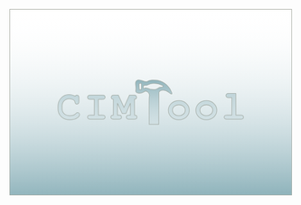 <svg
   xmlns:dc="http://purl.org/dc/elements/1.1/"
   xmlns:cc="http://creativecommons.org/ns#"
   xmlns:rdf="http://www.w3.org/1999/02/22-rdf-syntax-ns#"
   xmlns:svg="http://www.w3.org/2000/svg"
   xmlns="http://www.w3.org/2000/svg"
   xmlns:xlink="http://www.w3.org/1999/xlink"
   xmlns:sodipodi="http://sodipodi.sourceforge.net/DTD/sodipodi-0.dtd"
   xmlns:inkscape="http://www.inkscape.org/namespaces/inkscape"
   width="500"
   height="330"
   id="svg2"
   sodipodi:version="0.32"
   inkscape:version="0.48.0 r9654"
   version="1.0"
   sodipodi:docname="splash.svg"
   inkscape:output_extension="org.inkscape.output.svg.inkscape"
   inkscape:export-filename="/home/adv/projects/CIMTool/CIMToolProduct/splash.png"
   inkscape:export-xdpi="90"
   inkscape:export-ydpi="90">
  <defs
     id="defs4">
    <linearGradient
       id="linearGradient4011"
       inkscape:collect="always">
      <stop
         id="stop4013"
         offset="0"
         style="stop-color:#90b4bc;stop-opacity:1" />
      <stop
         id="stop4015"
         offset="1"
         style="stop-color:#ffffff;stop-opacity:0" />
    </linearGradient>
    <marker
       inkscape:stockid="EmptyTriangleInL"
       orient="auto"
       refY="0"
       refX="0"
       id="EmptyTriangleInL"
       style="overflow:visible">
      <path
         id="path3648"
         d="m 5.77,0 -8.65,5 0,-10 8.65,5 z"
         style="fill:#ffffff;fill-rule:evenodd;stroke:#000000;stroke-width:1pt;marker-start:none"
         transform="matrix(-0.8,0,0,-0.8,4.8,0)"
         inkscape:connector-curvature="0" />
    </marker>
    <marker
       inkscape:stockid="EmptyDiamondL"
       orient="auto"
       refY="0"
       refX="0"
       id="EmptyDiamondL"
       style="overflow:visible">
      <path
         id="path3603"
         d="M 0,-7.0710768 -7.0710894,0 0,7.0710589 7.0710462,0 0,-7.0710768 z"
         style="fill:#ffffff;fill-rule:evenodd;stroke:#000000;stroke-width:1pt;marker-start:none"
         transform="scale(0.8,0.8)"
         inkscape:connector-curvature="0" />
    </marker>
    <marker
       inkscape:stockid="EmptyTriangleOutL"
       orient="auto"
       refY="0"
       refX="0"
       id="EmptyTriangleOutL"
       style="overflow:visible">
      <path
         id="path3657"
         d="m 5.77,0 -8.65,5 0,-10 8.65,5 z"
         style="fill:#ffffff;fill-rule:evenodd;stroke:#000000;stroke-width:1pt;marker-start:none"
         transform="matrix(0.8,0,0,0.8,-4.8,0)"
         inkscape:connector-curvature="0" />
    </marker>
    <marker
       inkscape:stockid="DiamondL"
       orient="auto"
       refY="0"
       refX="0"
       id="DiamondL"
       style="overflow:visible">
      <path
         id="path3576"
         d="M 0,-7.0710768 -7.0710894,0 0,7.0710589 7.0710462,0 0,-7.0710768 z"
         style="fill-rule:evenodd;stroke:#000000;stroke-width:1pt;marker-start:none"
         transform="scale(0.8,0.8)"
         inkscape:connector-curvature="0" />
    </marker>
    <linearGradient
       id="linearGradient3177"
       inkscape:collect="always">
      <stop
         id="stop3179"
         offset="0"
         style="stop-color:#d8c894;stop-opacity:1" />
      <stop
         id="stop3181"
         offset="1"
         style="stop-color:#ffffff;stop-opacity:0;" />
    </linearGradient>
    <linearGradient
       inkscape:collect="always"
       id="linearGradient3167">
      <stop
         style="stop-color:#90b4bc;stop-opacity:1"
         offset="0"
         id="stop3169" />
      <stop
         style="stop-color:#ffffff;stop-opacity:0;"
         offset="1"
         id="stop3171" />
    </linearGradient>
    <inkscape:perspective
       sodipodi:type="inkscape:persp3d"
       inkscape:vp_x="0 : 526.18109 : 1"
       inkscape:vp_y="0 : 1000 : 0"
       inkscape:vp_z="744.09448 : 526.18109 : 1"
       inkscape:persp3d-origin="372.04724 : 350.78739 : 1"
       id="perspective10" />
    <linearGradient
       inkscape:collect="always"
       xlink:href="#linearGradient3177"
       id="linearGradient3173"
       x1="390"
       y1="215"
       x2="390"
       y2="615"
       gradientUnits="userSpaceOnUse"
       gradientTransform="matrix(0.9989899,0,0,1.003918,0.5000008,-15.342375)" />
    <linearGradient
       inkscape:collect="always"
       xlink:href="#linearGradient3167"
       id="linearGradient3175"
       gradientUnits="userSpaceOnUse"
       x1="480"
       y1="215"
       x2="480"
       y2="5"
       gradientTransform="matrix(0.9989899,0,0,0.9476191,-106.5,26.761904)" />
    <inkscape:perspective
       id="perspective11"
       inkscape:persp3d-origin="214.375 : 141.66667 : 1"
       inkscape:vp_z="428.75 : 212.5 : 1"
       inkscape:vp_y="0 : 1000 : 0"
       inkscape:vp_x="0 : 212.5 : 1"
       sodipodi:type="inkscape:persp3d" />
    <marker
       inkscape:stockid="Arrow2L"
       orient="auto"
       refY="0"
       refX="0"
       id="Arrow2L"
       style="overflow:visible">
      <path
         sodipodi:nodetypes="cccc"
         id="path1828"
         style="font-size:12px;fill-rule:evenodd;stroke-width:0.625;stroke-linejoin:round"
         d="M 8.7185878,4.0337352 -2.2072895,0.01601326 8.7185884,-4.0017078 c -1.7454984,2.3720609 -1.7354408,5.6174519 -6e-7,8.035443 z"
         transform="matrix(1.1,0,0,1.1,-5.5,0)"
         inkscape:connector-curvature="0" />
    </marker>
    <linearGradient
       gradientUnits="userSpaceOnUse"
       y2="20.561602"
       x2="46.020683"
       y1="20.561615"
       x1="3.8351779"
       gradientTransform="scale(1.548168,0.645925)"
       id="linearGradient1706"
       xlink:href="#linearGradient1701"
       inkscape:collect="always" />
    <linearGradient
       id="linearGradient1701"
       inkscape:collect="always">
      <stop
         id="stop1702"
         offset="0"
         style="stop-color:#ebd48a;stop-opacity:1;" />
      <stop
         id="stop1703"
         offset="1"
         style="stop-color:#ebd48a;stop-opacity:0;" />
    </linearGradient>
    <linearGradient
       y2="20.561602"
       x2="46.020683"
       y1="20.561615"
       x1="3.8351779"
       gradientTransform="scale(1.548168,0.645925)"
       gradientUnits="userSpaceOnUse"
       id="linearGradient3157"
       xlink:href="#linearGradient1701"
       inkscape:collect="always" />
    <inkscape:perspective
       id="perspective5953"
       inkscape:persp3d-origin="30 : 20 : 1"
       inkscape:vp_z="60 : 30 : 1"
       inkscape:vp_y="0 : 1000 : 0"
       inkscape:vp_x="0 : 30 : 1"
       sodipodi:type="inkscape:persp3d" />
    <linearGradient
       inkscape:collect="always"
       xlink:href="#linearGradient3167"
       id="linearGradient5963"
       x1="196.79132"
       y1="6.6125579"
       x2="196.84436"
       y2="217.61024"
       gradientUnits="userSpaceOnUse" />
    <linearGradient
       inkscape:collect="always"
       xlink:href="#linearGradient3167"
       id="linearGradient2576"
       gradientUnits="userSpaceOnUse"
       x1="197.70421"
       y1="43.128071"
       x2="195.26892"
       y2="188.39783" />
    <linearGradient
       inkscape:collect="always"
       xlink:href="#linearGradient3167"
       id="linearGradient2575"
       gradientUnits="userSpaceOnUse"
       x1="196.79132"
       y1="6.6125579"
       x2="196.84436"
       y2="217.61024" />
    <linearGradient
       inkscape:collect="always"
       xlink:href="#linearGradient4011"
       id="linearGradient3175-3"
       gradientUnits="userSpaceOnUse"
       x1="731.25378"
       y1="646.60803"
       x2="726.24872"
       y2="300.47736"
       gradientTransform="matrix(0.9989899,0,0,0.9476191,604.5,-29.238096)" />
    <linearGradient
       inkscape:collect="always"
       id="linearGradient3167-6">
      <stop
         style="stop-color:#90b4bc;stop-opacity:1"
         offset="0"
         id="stop3169-8" />
      <stop
         style="stop-color:#ffffff;stop-opacity:0;"
         offset="1"
         id="stop3171-0" />
    </linearGradient>
    <linearGradient
       y2="5"
       x2="480"
       y1="215"
       x1="480"
       gradientTransform="matrix(0.9989899,0,0,0.9476191,0.50000003,-4.238096)"
       gradientUnits="userSpaceOnUse"
       id="linearGradient3195"
       xlink:href="#linearGradient3167-6"
       inkscape:collect="always" />
    <linearGradient
       inkscape:collect="always"
       xlink:href="#linearGradient4011"
       id="linearGradient4083"
       gradientUnits="userSpaceOnUse"
       gradientTransform="matrix(0.9989899,0,0,0.9476191,604.5,-29.238096)"
       x1="731.25378"
       y1="646.60803"
       x2="726.24872"
       y2="300.47736" />
    <linearGradient
       inkscape:collect="always"
       xlink:href="#linearGradient3167"
       id="linearGradient4085"
       gradientUnits="userSpaceOnUse"
       x1="196.79132"
       y1="6.6125579"
       x2="196.84436"
       y2="217.61024" />
    <linearGradient
       inkscape:collect="always"
       xlink:href="#linearGradient3167"
       id="linearGradient4087"
       gradientUnits="userSpaceOnUse"
       x1="197.70421"
       y1="43.128071"
       x2="195.26892"
       y2="188.39783" />
    <linearGradient
       inkscape:collect="always"
       xlink:href="#linearGradient3167"
       id="linearGradient4089"
       gradientUnits="userSpaceOnUse"
       x1="196.79132"
       y1="6.6125579"
       x2="196.84436"
       y2="217.61024" />
  </defs>
  <sodipodi:namedview
     id="base"
     pagecolor="#ffffff"
     bordercolor="#666666"
     borderopacity="1.0"
     gridtolerance="10"
     guidetolerance="10"
     objecttolerance="10"
     inkscape:pageopacity="0.0"
     inkscape:pageshadow="2"
     inkscape:zoom="1.888"
     inkscape:cx="165.51907"
     inkscape:cy="165"
     inkscape:document-units="px"
     inkscape:current-layer="layer1"
     showgrid="false"
     inkscape:snap-global="true"
     inkscape:window-width="1394"
     inkscape:window-height="1023"
     inkscape:window-x="0"
     inkscape:window-y="0"
     showborder="true"
     borderlayer="false"
     inkscape:showpageshadow="false"
     inkscape:window-maximized="0">
    <inkscape:grid
       type="xygrid"
       id="grid2383"
       visible="true"
       enabled="true"
       empspacing="5"
       snapvisiblegridlinesonly="true" />
  </sodipodi:namedview>
  <metadata
     id="metadata7">
    <rdf:RDF>
      <cc:Work
         rdf:about="">
        <dc:format>image/svg+xml</dc:format>
        <dc:type
           rdf:resource="http://purl.org/dc/dcmitype/StillImage" />
        <dc:title></dc:title>
      </cc:Work>
    </rdf:RDF>
  </metadata>
  <g
     inkscape:groupmode="layer"
     id="layer2"
     inkscape:label="bg"
     style="display:inline"
     transform="translate(0,-435)" />
  <g
     inkscape:label="Layer 1"
     inkscape:groupmode="layer"
     id="layer1"
     transform="translate(0,-435)">
    <g
       transform="matrix(0.99820063,0,0,0.99697474,-1048.6097,182.26826)"
       id="g3033"
       style="fill:#ffffff;fill-opacity:1">
      <rect
         style="color:#000000;fill:#ffffff;fill-opacity:1;fill-rule:nonzero;stroke:#909488;stroke-width:1;stroke-linecap:butt;stroke-linejoin:miter;stroke-miterlimit:4;stroke-opacity:0.52156862999999998;stroke-dasharray:none;stroke-dashoffset:0;marker:none;visibility:visible;display:inline;overflow:visible;enable-background:accumulate"
         id="rect3035"
         width="500"
         height="330"
         x="1051"
         y="254" />
      <g
         id="g3037"
         style="fill:#ffffff;fill-opacity:1"
         inkscape:label="#g5945"
         transform="matrix(1.0011968,0,0,1.017437,1110.8015,335.1199)">
        <path
           inkscape:export-ydpi="68.419998"
           inkscape:export-xdpi="68.419998"
           inkscape:export-filename="/home/projects/CIMToola/logo.png"
           sodipodi:nodetypes="csccscssccsccsccssscccscccccsccccsscccccscccscccccccccccsccccsccsccccccscsccsccccscccccsssccsssccsssccsssccccsccccccsccccscccc"
           id="path3039"
           d="m 55.476408,71.664 c -3.959996,-1.872 -6.480004,-2.448 -10.224,-2.448 -11.087989,0 -19.584,8.78401 -19.584,20.304 l 0,4.752 c 0,10.94399 8.928012,18.936 21.168,18.936 5.183995,0 10.080003,-1.296 13.248,-3.6 2.447998,-1.728 3.816,-3.6 3.816,-5.256 0,-1.944 -1.656002,-3.6 -3.6,-3.6 -0.935999,0 -1.800001,0.36 -2.592,1.152 -1.943998,2.016 -1.944001,2.016 -2.736,2.448 -1.799998,1.08 -4.680003,1.656 -7.92,1.656 -8.639991,0 -14.184,-4.68001 -14.184,-11.88 l 0,-4.608 c 0,-7.55999 5.328007,-13.104 12.672,-13.104 2.447998,0 5.040002,0.648 6.984,1.728 2.087998,1.152 2.808,2.088 3.168,3.816 0.288,1.728 0.432001,2.232 1.008,2.808 0.575999,0.576 1.584001,1.008 2.52,1.008 1.151999,0 2.232001,-0.576 2.952,-1.512 0.503999,-0.648 0.648,-1.44 0.648,-3.24 l 0,-6.048 c 0,-1.8 -0.072,-2.376 -0.504,-3.024 -0.647999,-1.08 -1.800001,-1.728 -3.096,-1.728 -1.223999,0 -2.088001,0.432 -3.024,1.728 l -0.72,-0.288 M 97.2,77.424 l 7.272,0 c 1.65599,0 2.448,-0.144 3.024,-0.504 1.08,-0.648 1.728,-1.872 1.728,-3.096 0,-1.152 -0.504,-2.232 -1.512,-2.952 -0.72,-0.504 -1.29601,-0.648 -3.24,-0.648 l -21.744,0 c -1.872,0 -2.376,0.072 -3.024,0.504 -1.08,0.648 -1.728,1.872 -1.728,3.096 0,1.152 0.576,2.232 1.512,2.952 0.648,0.504 1.44,0.648 3.24,0.648 l 7.272,0 0,27.576 -7.272,0 c -1.872,0 -2.376,0.072 -3.024,0.504 -1.08,0.648 -1.728,1.872 -1.728,3.096 0,1.08 0.576,2.232 1.512,2.88 0.648,0.504 1.512,0.72 3.24,0.72 l 21.744,0 c 3.16799,0 4.752,-1.224 4.752,-3.6 0,-1.152 -0.504,-2.232 -1.512,-2.952 -0.72,-0.504 -1.29601,-0.648 -3.24,-0.648 l -7.272,0 0,-27.576 m 33.73158,6.768 8.496,18.072 6.552,0 7.992,-18.072 0,20.808 -2.52,0 c -1.87199,0 -2.376,0.072 -3.024,0.504 -1.07999,0.648 -1.728,1.872 -1.728,3.096 0,1.08 0.57601,2.232 1.512,2.88 0.576,0.504 1.58401,0.72 3.24,0.72 l 9.36,0 c 1.44,0 2.52,-0.216 3.024,-0.504 1.08,-0.72 1.728,-1.872 1.728,-3.096 0,-2.304 -1.584,-3.6 -4.392,-3.6 l 0,-27.576 c 2.376,-0.216 3.744,-1.512 3.744,-3.6 0,-1.152 -0.576,-2.232 -1.44,-2.952 -0.71999,-0.504 -1.368,-0.648 -3.312,-0.648 l -7.92,0 -9.72,21.384 -9.936,-21.384 -7.848,0 c -0.072,-0.072 -0.144,-0.072 -0.288,-0.072 -0.86399,0 -2.376,0.288 -2.736,0.504 -1.07999,0.72 -1.728,1.944 -1.728,3.096 0,2.16 1.36801,3.456 3.744,3.672 l 0,27.576 c -2.80799,0 -4.392,1.296 -4.392,3.6 0,1.152 0.57601,2.232 1.512,2.88 0.648,0.504 1.58401,0.72 3.312,0.72 l 9.288,0 c 1.44,0 2.52,-0.216 3.024,-0.504 1.08,-0.72 1.728,-1.872 1.728,-3.096 0,-1.152 -0.504,-2.232 -1.44,-2.952 -0.79199,-0.504 -1.368,-0.648 -3.312,-0.648 l -2.52,0 0,-20.808 M 239.93876,79.8 c -10.65599,0 -18.792,7.27201 -18.792,16.776 0,9.35999 8.20801,16.776 18.576,16.776 10.36799,0 18.576,-7.41601 18.576,-16.776 0,-9.28799 -8.20801,-16.776 -18.36,-16.776 m -0.072,7.2 c 6.26399,0 11.232,4.24801 11.232,9.576 0,5.4 -4.96801,9.576 -11.376,9.576 -6.40799,0 -11.376,-4.176 -11.376,-9.576 0,-5.47199 4.96801,-9.576 11.52,-9.576 m 48.7796,-7.2 c -10.65599,0 -18.792,7.27201 -18.792,16.776 0,9.35999 8.20801,16.776 18.576,16.776 10.36799,0 18.576,-7.41601 18.576,-16.776 0,-9.28799 -8.20801,-16.776 -18.36,-16.776 m -0.072,7.2 c 6.26399,0 11.232,4.24801 11.232,9.576 0,5.4 -4.96801,9.576 -11.376,9.576 -6.408,0 -11.376,-4.176 -11.376,-9.576 0,-5.47199 4.968,-9.576 11.52,-9.576 m 52.16359,-19.728 -12.816,0 c -1.8,0 -2.448,0.072 -3.096,0.504 -1.08,0.648 -1.728,1.8 -1.728,3.096 0,1.152 0.504,2.232 1.512,2.88 0.648,0.576 1.512,0.72 3.312,0.72 l 5.616,0 0,30.528 -8.784,0 c -1.872,0 -2.376,0.072 -3.024,0.504 -1.08,0.648 -1.728,1.872 -1.728,3.096 0,1.08 0.576,2.232 1.512,2.88 0.576,0.504 1.584,0.72 3.24,0.72 l 24.768,0 c 1.44,0 2.52,-0.216 3.024,-0.504 1.08,-0.72 1.728,-1.872 1.728,-3.096 0,-1.152 -0.576,-2.232 -1.512,-2.952 -0.72,-0.504 -1.296,-0.648 -3.24,-0.648 l -8.784,0 0,-37.728"
           style="font-size:72px;font-style:normal;font-variant:normal;font-weight:bold;font-stretch:normal;text-align:center;line-height:100%;writing-mode:lr-tb;text-anchor:middle;fill:#ffffff;fill-opacity:1;stroke:#909488;stroke-width:0.99080122000000004px;stroke-linecap:butt;stroke-linejoin:miter;stroke-opacity:0.52156862999999998;display:inline;font-family:Nimbus Mono L"
           inkscape:connector-curvature="0" />
        <path
           inkscape:export-ydpi="68.419998"
           inkscape:export-xdpi="68.419998"
           inkscape:export-filename="/home/projects/CIMToola/logo.png"
           d="m 204.1519,121.09762 c -0.092,-18.59478 0.28831,-37.47593 0.31095,-56.07038 3.75854,-5.82063 12.31604,-3.59294 16.95819,-0.09998 1.5914,1.72682 7.90925,6.01612 5.60573,0.58149 -4.5086,-12.81365 -17.81689,-22.48557 -31.57985,-21.51876 -4.65886,-0.40946 -8.40114,0.12073 -12.0858,2.74027 -5.95339,0.64382 -11.15547,-4.6741 -17.21418,-2.63294 -5.92291,2.83423 -1.41784,11.2582 -2.56325,16.49724 -2.25906,7.9207 8.8358,6.75419 13.45361,4.43297 5.25358,-5.32491 12.43531,2.33612 10.27896,8.31744 -0.59852,7.06774 0.0516,39.74232 -0.11764,47.91205 0,0 17.07362,-0.22725 16.95328,-0.1594 z m -34.6154,-60.6841 c 0.45747,-3.35749 -0.93995,-7.83259 0.06,-10.65168 1.68133,0.2231 4.7362,-0.92735 3.89336,1.81993 0,2.95703 0,5.91405 0,8.87108 -1.31638,-0.0051 -2.64401,0.13369 -3.95333,-0.03933 z m 20.08325,-0.30197 c -2.90021,-1.46899 -6.09983,-2.4658 -9.37217,-2.48298 -0.73573,1.60212 -3.6078,0.83128 -3.4431,-0.92374 -0.36909,-1.55268 0.46955,-3.37259 2.00312,-3.929 2.1481,0.30379 4.58706,0.62168 6.44834,-0.76419 3.06491,-1.5027 6.43889,-2.65551 9.89828,-2.39033 4.86721,-0.12033 9.88297,0.66737 14.16764,3.08532 1.5768,-0.49719 3.06713,1.78166 1.91844,3.00092 -1.79202,1.12641 -4.11888,-0.09131 -5.88722,1.1043 -2.82515,1.30107 -5.35708,3.61439 -8.6231,3.65051 -2.37639,0.02221 -4.73234,-0.43611 -7.11023,-0.35081 z"
           style="fill:#ffffff;fill-opacity:1;stroke:#909488;stroke-width:0.99080122000000004;stroke-opacity:0.52061857000000000"
           id="path3041"
           inkscape:connector-curvature="0" />
      </g>
    </g>
    <g
       id="g4077"
       transform="matrix(0.99820063,0,0,0.99697474,-1048.6097,182.26826)">
      <rect
         y="254"
         x="1051"
         height="330"
         width="500"
         id="rect3178"
         style="color:#000000;fill:url(#linearGradient4083);fill-opacity:1;fill-rule:nonzero;stroke:#909488;stroke-width:1;stroke-linecap:butt;stroke-linejoin:miter;stroke-miterlimit:4;stroke-opacity:0.52156863;stroke-dasharray:none;stroke-dashoffset:0;marker:none;visibility:visible;display:inline;overflow:visible;enable-background:accumulate" />
      <g
         transform="matrix(1.0011968,0,0,1.017437,1110.8015,335.1199)"
         inkscape:label="#g5945"
         style="fill:url(#linearGradient4089);fill-opacity:1"
         id="logo-composite.png">
        <path
           inkscape:connector-curvature="0"
           style="font-size:72px;font-style:normal;font-variant:normal;font-weight:bold;font-stretch:normal;text-align:center;line-height:100%;writing-mode:lr-tb;text-anchor:middle;fill:url(#linearGradient4085);fill-opacity:1;stroke:#909488;stroke-width:0.99080122px;stroke-linecap:butt;stroke-linejoin:miter;stroke-opacity:0.52156863;display:inline;font-family:Nimbus Mono L"
           d="m 55.476408,71.664 c -3.959996,-1.872 -6.480004,-2.448 -10.224,-2.448 -11.087989,0 -19.584,8.78401 -19.584,20.304 l 0,4.752 c 0,10.94399 8.928012,18.936 21.168,18.936 5.183995,0 10.080003,-1.296 13.248,-3.6 2.447998,-1.728 3.816,-3.6 3.816,-5.256 0,-1.944 -1.656002,-3.6 -3.6,-3.6 -0.935999,0 -1.800001,0.36 -2.592,1.152 -1.943998,2.016 -1.944001,2.016 -2.736,2.448 -1.799998,1.08 -4.680003,1.656 -7.92,1.656 -8.639991,0 -14.184,-4.68001 -14.184,-11.88 l 0,-4.608 c 0,-7.55999 5.328007,-13.104 12.672,-13.104 2.447998,0 5.040002,0.648 6.984,1.728 2.087998,1.152 2.808,2.088 3.168,3.816 0.288,1.728 0.432001,2.232 1.008,2.808 0.575999,0.576 1.584001,1.008 2.52,1.008 1.151999,0 2.232001,-0.576 2.952,-1.512 0.503999,-0.648 0.648,-1.44 0.648,-3.24 l 0,-6.048 c 0,-1.8 -0.072,-2.376 -0.504,-3.024 -0.647999,-1.08 -1.800001,-1.728 -3.096,-1.728 -1.223999,0 -2.088001,0.432 -3.024,1.728 l -0.72,-0.288 M 97.2,77.424 l 7.272,0 c 1.65599,0 2.448,-0.144 3.024,-0.504 1.08,-0.648 1.728,-1.872 1.728,-3.096 0,-1.152 -0.504,-2.232 -1.512,-2.952 -0.72,-0.504 -1.29601,-0.648 -3.24,-0.648 l -21.744,0 c -1.872,0 -2.376,0.072 -3.024,0.504 -1.08,0.648 -1.728,1.872 -1.728,3.096 0,1.152 0.576,2.232 1.512,2.952 0.648,0.504 1.44,0.648 3.24,0.648 l 7.272,0 0,27.576 -7.272,0 c -1.872,0 -2.376,0.072 -3.024,0.504 -1.08,0.648 -1.728,1.872 -1.728,3.096 0,1.08 0.576,2.232 1.512,2.88 0.648,0.504 1.512,0.72 3.24,0.72 l 21.744,0 c 3.16799,0 4.752,-1.224 4.752,-3.6 0,-1.152 -0.504,-2.232 -1.512,-2.952 -0.72,-0.504 -1.29601,-0.648 -3.24,-0.648 l -7.272,0 0,-27.576 m 33.73158,6.768 8.496,18.072 6.552,0 7.992,-18.072 0,20.808 -2.52,0 c -1.87199,0 -2.376,0.072 -3.024,0.504 -1.07999,0.648 -1.728,1.872 -1.728,3.096 0,1.08 0.57601,2.232 1.512,2.88 0.576,0.504 1.58401,0.72 3.24,0.72 l 9.36,0 c 1.44,0 2.52,-0.216 3.024,-0.504 1.08,-0.72 1.728,-1.872 1.728,-3.096 0,-2.304 -1.584,-3.6 -4.392,-3.6 l 0,-27.576 c 2.376,-0.216 3.744,-1.512 3.744,-3.6 0,-1.152 -0.576,-2.232 -1.44,-2.952 -0.71999,-0.504 -1.368,-0.648 -3.312,-0.648 l -7.92,0 -9.72,21.384 -9.936,-21.384 -7.848,0 c -0.072,-0.072 -0.144,-0.072 -0.288,-0.072 -0.86399,0 -2.376,0.288 -2.736,0.504 -1.07999,0.72 -1.728,1.944 -1.728,3.096 0,2.16 1.36801,3.456 3.744,3.672 l 0,27.576 c -2.80799,0 -4.392,1.296 -4.392,3.6 0,1.152 0.57601,2.232 1.512,2.88 0.648,0.504 1.58401,0.72 3.312,0.72 l 9.288,0 c 1.44,0 2.52,-0.216 3.024,-0.504 1.08,-0.72 1.728,-1.872 1.728,-3.096 0,-1.152 -0.504,-2.232 -1.44,-2.952 -0.79199,-0.504 -1.368,-0.648 -3.312,-0.648 l -2.52,0 0,-20.808 M 239.93876,79.8 c -10.65599,0 -18.792,7.27201 -18.792,16.776 0,9.35999 8.20801,16.776 18.576,16.776 10.36799,0 18.576,-7.41601 18.576,-16.776 0,-9.28799 -8.20801,-16.776 -18.36,-16.776 m -0.072,7.2 c 6.26399,0 11.232,4.24801 11.232,9.576 0,5.4 -4.96801,9.576 -11.376,9.576 -6.40799,0 -11.376,-4.176 -11.376,-9.576 0,-5.47199 4.96801,-9.576 11.52,-9.576 m 48.7796,-7.2 c -10.65599,0 -18.792,7.27201 -18.792,16.776 0,9.35999 8.20801,16.776 18.576,16.776 10.36799,0 18.576,-7.41601 18.576,-16.776 0,-9.28799 -8.20801,-16.776 -18.36,-16.776 m -0.072,7.2 c 6.26399,0 11.232,4.24801 11.232,9.576 0,5.4 -4.96801,9.576 -11.376,9.576 -6.408,0 -11.376,-4.176 -11.376,-9.576 0,-5.47199 4.968,-9.576 11.52,-9.576 m 52.16359,-19.728 -12.816,0 c -1.8,0 -2.448,0.072 -3.096,0.504 -1.08,0.648 -1.728,1.8 -1.728,3.096 0,1.152 0.504,2.232 1.512,2.88 0.648,0.576 1.512,0.72 3.312,0.72 l 5.616,0 0,30.528 -8.784,0 c -1.872,0 -2.376,0.072 -3.024,0.504 -1.08,0.648 -1.728,1.872 -1.728,3.096 0,1.08 0.576,2.232 1.512,2.88 0.576,0.504 1.584,0.72 3.24,0.72 l 24.768,0 c 1.44,0 2.52,-0.216 3.024,-0.504 1.08,-0.72 1.728,-1.872 1.728,-3.096 0,-1.152 -0.576,-2.232 -1.512,-2.952 -0.72,-0.504 -1.296,-0.648 -3.24,-0.648 l -8.784,0 0,-37.728"
           id="text2354"
           sodipodi:nodetypes="csccscssccsccsccssscccscccccsccccsscccccscccscccccccccccsccccsccsccccccscsccsccccscccccsssccsssccsssccsssccccsccccccsccccscccc"
           inkscape:export-filename="/home/projects/CIMToola/logo.png"
           inkscape:export-xdpi="68.419998"
           inkscape:export-ydpi="68.419998" />
        <path
           inkscape:connector-curvature="0"
           id="path1366"
           style="fill:url(#linearGradient4087);fill-opacity:1;stroke:#909488;stroke-width:0.99080122;stroke-opacity:0.52061857"
           d="m 204.1519,121.09762 c -0.092,-18.59478 0.28831,-37.47593 0.31095,-56.07038 3.75854,-5.82063 12.31604,-3.59294 16.95819,-0.09998 1.5914,1.72682 7.90925,6.01612 5.60573,0.58149 -4.5086,-12.81365 -17.81689,-22.48557 -31.57985,-21.51876 -4.65886,-0.40946 -8.40114,0.12073 -12.0858,2.74027 -5.95339,0.64382 -11.15547,-4.6741 -17.21418,-2.63294 -5.92291,2.83423 -1.41784,11.2582 -2.56325,16.49724 -2.25906,7.9207 8.8358,6.75419 13.45361,4.43297 5.25358,-5.32491 12.43531,2.33612 10.27896,8.31744 -0.59852,7.06774 0.0516,39.74232 -0.11764,47.91205 0,0 17.07362,-0.22725 16.95328,-0.1594 z m -34.6154,-60.6841 c 0.45747,-3.35749 -0.93995,-7.83259 0.06,-10.65168 1.68133,0.2231 4.7362,-0.92735 3.89336,1.81993 0,2.95703 0,5.91405 0,8.87108 -1.31638,-0.0051 -2.64401,0.13369 -3.95333,-0.03933 z m 20.08325,-0.30197 c -2.90021,-1.46899 -6.09983,-2.4658 -9.37217,-2.48298 -0.73573,1.60212 -3.6078,0.83128 -3.4431,-0.92374 -0.36909,-1.55268 0.46955,-3.37259 2.00312,-3.929 2.1481,0.30379 4.58706,0.62168 6.44834,-0.76419 3.06491,-1.5027 6.43889,-2.65551 9.89828,-2.39033 4.86721,-0.12033 9.88297,0.66737 14.16764,3.08532 1.5768,-0.49719 3.06713,1.78166 1.91844,3.00092 -1.79202,1.12641 -4.11888,-0.09131 -5.88722,1.1043 -2.82515,1.30107 -5.35708,3.61439 -8.6231,3.65051 -2.37639,0.02221 -4.73234,-0.43611 -7.11023,-0.35081 z"
           inkscape:export-filename="/home/projects/CIMToola/logo.png"
           inkscape:export-xdpi="68.419998"
           inkscape:export-ydpi="68.419998" />
      </g>
    </g>
  </g>
  <g
     inkscape:groupmode="layer"
     id="layer3"
     inkscape:label="extra"
     style="display:inline"
     transform="translate(0,-435)" />
</svg>
